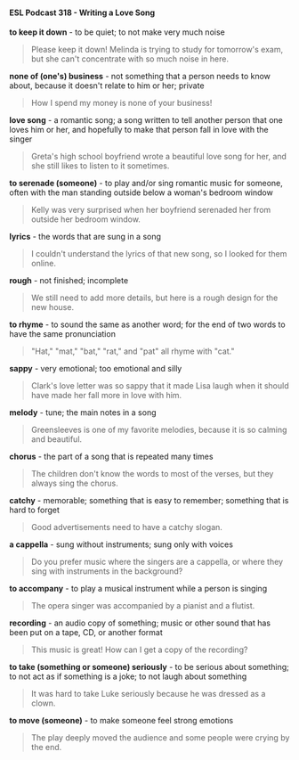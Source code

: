 #### ESL Podcast 318 - Writing a Love Song

**to keep it down** - to be quiet; to not make very much noise

> Please keep it down! Melinda is trying to study for tomorrow's exam, but she
can't concentrate with so much noise in here.

**none of (one's) business** - not something that a person needs to know about,
because it doesn't relate to him or her; private

> How I spend my money is none of your business!

**love song** - a romantic song; a song written to tell another person that one loves
him or her, and hopefully to make that person fall in love with the singer

> Greta's high school boyfriend wrote a beautiful love song for her, and she still
likes to listen to it sometimes.

**to serenade (someone)** - to play and/or sing romantic music for someone, often
with the man standing outside below a woman's bedroom window

> Kelly was very surprised when her boyfriend serenaded her from outside her
bedroom window.

**lyrics** - the words that are sung in a song

> I couldn't understand the lyrics of that new song, so I looked for them online.

**rough** - not finished; incomplete

> We still need to add more details, but here is a rough design for the new house.

**to rhyme** - to sound the same as another word; for the end of two words to have
the same pronunciation

> "Hat," "mat," "bat," "rat," and "pat" all rhyme with "cat."

**sappy** - very emotional; too emotional and silly

> Clark's love letter was so sappy that it made Lisa laugh when it should have
made her fall more in love with him.

**melody** - tune; the main notes in a song

> Greensleeves is one of my favorite melodies, because it is so calming and
beautiful.

**chorus** - the part of a song that is repeated many times

> The children don't know the words to most of the verses, but they always sing
the chorus.

**catchy** - memorable; something that is easy to remember; something that is
hard to forget

> Good advertisements need to have a catchy slogan.

**a cappella** - sung without instruments; sung only with voices

> Do you prefer music where the singers are a cappella, or where they sing with
instruments in the background?

**to accompany** - to play a musical instrument while a person is singing

> The opera singer was accompanied by a pianist and a flutist.

**recording** - an audio copy of something; music or other sound that has been put
on a tape, CD, or another format

> This music is great! How can I get a copy of the recording?

**to take (something or someone) seriously** - to be serious about something; to
not act as if something is a joke; to not laugh about something

> It was hard to take Luke seriously because he was dressed as a clown.

**to move (someone)** - to make someone feel strong emotions

> The play deeply moved the audience and some people were crying by the end.

